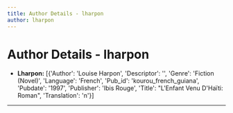 ```yaml
---
title: Author Details - lharpon
author: lharpon
---
```


# Author Details - lharpon

<ul>
    <li><strong>Lharpon:</strong> [{'Author': 'Louise Harpon', 'Descriptor': '', 'Genre': 'Fiction (Novel)', 'Language': 'French', 'Pub_id': 'kourou_french_guiana', 'Pubdate': '1997', 'Publisher': 'Ibis Rouge', 'Title': "L'Enfant Venu D'Haïti: Roman", 'Translation': 'n'}]</li>
</ul>
<hr>